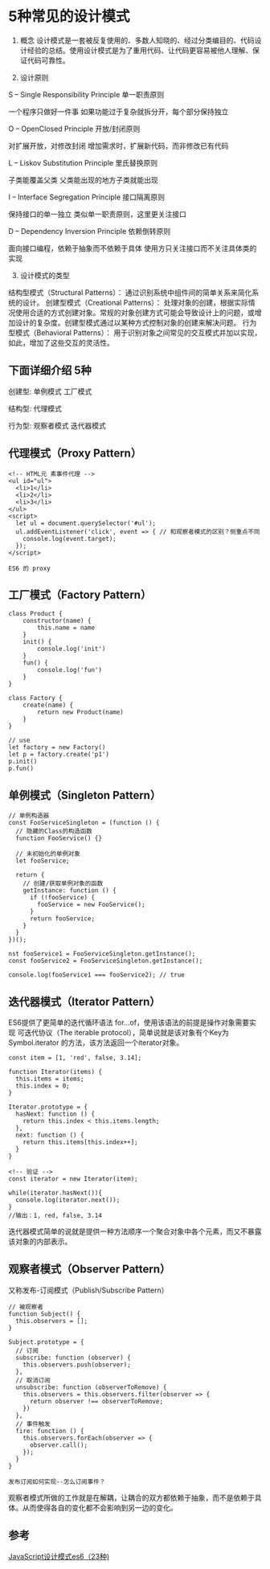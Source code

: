 # 5种常见的设计模式

1. 概念
设计模式是一套被反复使用的、多数人知晓的、经过分类编目的、代码设计经验的总结。使用设计模式是为了重用代码、让代码更容易被他人理解、保证代码可靠性。

2. 设计原则


S – Single Responsibility Principle 单一职责原则

一个程序只做好一件事
如果功能过于复杂就拆分开，每个部分保持独立  

O – OpenClosed Principle 开放/封闭原则  

对扩展开放，对修改封闭
增加需求时，扩展新代码，而非修改已有代码

L – Liskov Substitution Principle 里氏替换原则  

子类能覆盖父类
父类能出现的地方子类就能出现

I – Interface Segregation Principle 接口隔离原则  

保持接口的单一独立
类似单一职责原则，这里更关注接口

D – Dependency Inversion Principle 依赖倒转原则  

面向接口编程，依赖于抽象而不依赖于具体
使用方只关注接口而不关注具体类的实现

3. 设计模式的类型

结构型模式（Structural Patterns）： 通过识别系统中组件间的简单关系来简化系统的设计。
创建型模式（Creational Patterns）： 处理对象的创建，根据实际情况使用合适的方式创建对象。常规的对象创建方式可能会导致设计上的问题，或增加设计的复杂度。创建型模式通过以某种方式控制对象的创建来解决问题。
行为型模式（Behavioral Patterns）： 用于识别对象之间常见的交互模式并加以实现，如此，增加了这些交互的灵活性。

## 下面详细介绍 5种
创建型:
单例模式
工厂模式

结构型:
代理模式

行为型:
观察者模式
迭代器模式

## 代理模式（Proxy Pattern）

```
<!-- HTML元 素事件代理 -->
<ul id="ul">
  <li>1</li>
  <li>2</li>
  <li>3</li>
</ul>
<script>
  let ul = document.querySelector('#ul');
  ul.addEventListener('click', event => { // 和观察者模式的区别？侧重点不同
    console.log(event.target);
  });
</script>

ES6 的 proxy
```


## 工厂模式（Factory Pattern）

```
class Product {
    constructor(name) {
        this.name = name
    }
    init() {
        console.log('init')
    }
    fun() {
        console.log('fun')
    }
}

class Factory {
    create(name) {
        return new Product(name)
    }
}

// use
let factory = new Factory()
let p = factory.create('p1')
p.init()
p.fun()

```



## 单例模式（Singleton Pattern）

```
// 单例构造器
const FooServiceSingleton = (function () {
  // 隐藏的Class的构造函数
  function FooService() {}

  // 未初始化的单例对象
  let fooService;

  return {
    // 创建/获取单例对象的函数
    getInstance: function () {
      if (!fooService) {
        fooService = new FooService();
      }
      return fooService;
    }
  }
})();

nst fooService1 = FooServiceSingleton.getInstance();
const fooService2 = FooServiceSingleton.getInstance();

console.log(fooService1 === fooService2); // true

```

## 迭代器模式（Iterator Pattern）
ES6提供了更简单的迭代循环语法 for...of，使用该语法的前提是操作对象需要实现 可迭代协议（The iterable protocol），简单说就是该对象有个Key为 Symbol.iterator 的方法，该方法返回一个iterator对象。

```
const item = [1, 'red', false, 3.14];

function Iterator(items) {
  this.items = items;
  this.index = 0;
}

Iterator.prototype = {
  hasNext: function () {
    return this.index < this.items.length;
  },
  next: function () {
    return this.items[this.index++];
  }
}

<!-- 验证 -->
const iterator = new Iterator(item);

while(iterator.hasNext()){
  console.log(iterator.next());
}
//输出：1, red, false, 3.14

```
迭代器模式简单的说就是提供一种方法顺序一个聚合对象中各个元素，而又不暴露该对象的内部表示。



## 观察者模式（Observer Pattern）
又称发布-订阅模式（Publish/Subscribe Pattern）


```
// 被观察者
function Subject() {
  this.observers = [];
}

Subject.prototype = {
  // 订阅
  subscribe: function (observer) {
    this.observers.push(observer);
  },
  // 取消订阅
  unsubscribe: function (observerToRemove) {
    this.observers = this.observers.filter(observer => {
      return observer !== observerToRemove;
    })
  },
  // 事件触发
  fire: function () {
    this.observers.forEach(observer => {
      observer.call();
    });
  }
}

发布订阅如何实现--怎么订阅事件？
```

观察者模式所做的工作就是在解耦，让耦合的双方都依赖于抽象，而不是依赖于具体。从而使得各自的变化都不会影响到另一边的变化。


## 参考

[JavaScript设计模式es6（23种)](https://juejin.im/post/6844904032826294286)



